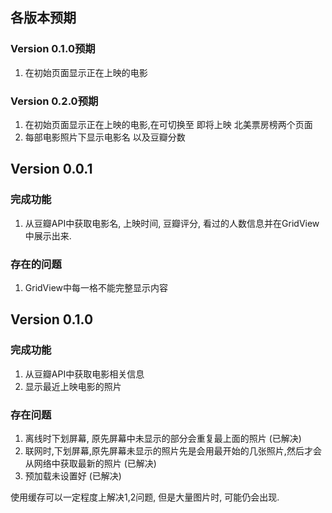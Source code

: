## 各版本预期
### Version 0.1.0预期

1. 在初始页面显示正在上映的电影

### Version 0.2.0预期

1. 在初始页面显示正在上映的电影,在可切换至 即将上映 北美票房榜两个页面
2. 每部电影照片下显示电影名 以及豆瓣分数



## Version 0.0.1

### 完成功能

1. 从豆瓣API中获取电影名, 上映时间, 豆瓣评分, 看过的人数信息并在GridView中展示出来.

### 存在的问题

1. GridView中每一格不能完整显示内容


## Version 0.1.0

### 完成功能

1. 从豆瓣API中获取电影相关信息
2. 显示最近上映电影的照片

### 存在问题

1. 离线时下划屏幕, 原先屏幕中未显示的部分会重复最上面的照片   (已解决)
2. 联网时,下划屏幕,原先屏幕未显示的照片先是会用最开始的几张照片,然后才会从网络中获取最新的照片 (已解决)
3. 预加载未设置好 (已解决)

使用缓存可以一定程度上解决1,2问题, 但是大量图片时, 可能仍会出现.
